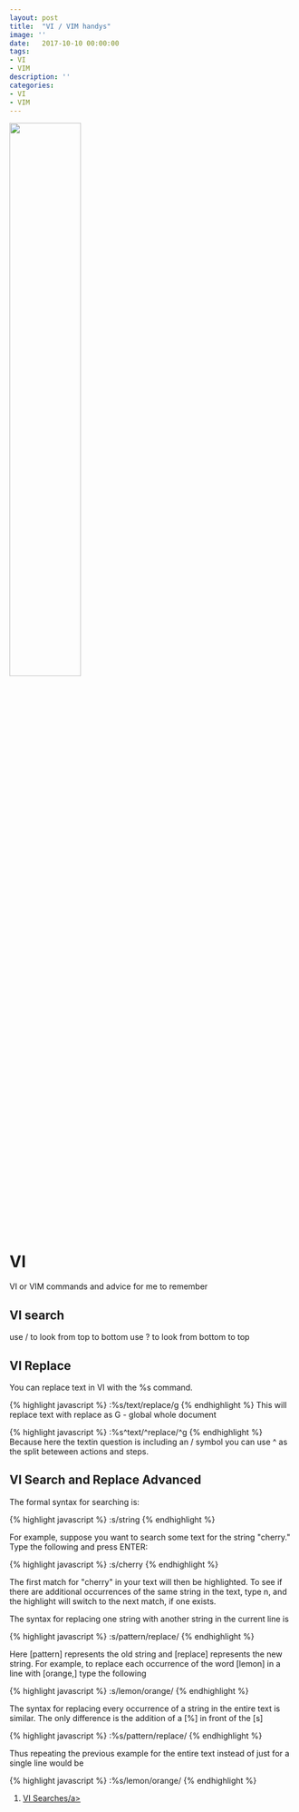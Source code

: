 ```yaml
---
layout: post
title:  "VI / VIM handys"
image: ''
date:   2017-10-10 00:00:00
tags:
- VI
- VIM 
description: ''
categories:
- VI
- VIM
---
```


<img src="https://cdn-images-1.medium.com/max/1200/1*OVSMUYjGFQg2_xlV5Q2S8w.png" width="50%" height="50%">

# VI
VI or VIM commands and advice for me to remember


## VI search

use / to look from top to bottom
use ? to look from bottom to top


## VI Replace
You can replace text in VI with the %s command.

{% highlight javascript %}
:%s/text/replace/g
{% endhighlight %}
This will replace text with replace as G - global whole document

{% highlight javascript %}
:%s^text/^replace/^g
{% endhighlight %}
Because here the textin question is including an / symbol you can use ^ as the split beteween actions and steps.

## VI Search and Replace Advanced
The formal syntax for searching is:

{% highlight javascript %}
:s/string
{% endhighlight %}

For example, suppose you want to search some text for the string "cherry." Type the following and press ENTER:

{% highlight javascript %}
:s/cherry
{% endhighlight %}

The first match for "cherry" in your text will then be highlighted. To see if there are additional occurrences of the same string in the text, type n, and the highlight will switch to the next match, if one exists.

The syntax for replacing one string with another string in the current line is

{% highlight javascript %}
:s/pattern/replace/
{% endhighlight %}

Here [pattern] represents the old string and [replace] represents the new string. For example, to replace each occurrence of the word [lemon] in a line with [orange,] type the following

{% highlight javascript %}
:s/lemon/orange/
{% endhighlight %}

The syntax for replacing every occurrence of a string in the entire text is similar. The only difference is the addition of a [%] in front of the [s]

{% highlight javascript %}
:%s/pattern/replace/
{% endhighlight %}

Thus repeating the previous example for the entire text instead of just for a single line would be

{% highlight javascript %}
:%s/lemon/orange/
{% endhighlight %}

1. <a href="http://www.linfo.org/vi/search.html" target="_blank">VI Searches/a>

